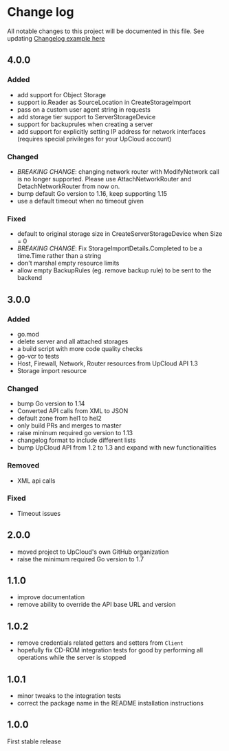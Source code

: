 # Change log

All notable changes to this project will be documented in this file.
See updating [Changelog example here](https://keepachangelog.com/en/1.0.0/)

## 4.0.0

### Added

- add support for Object Storage
- support io.Reader as SourceLocation in CreateStorageImport
- pass on a custom user agent string in requests
- add storage tier support to ServerStorageDevice
- support for backuprules when creating a server
- add support for explicitly setting IP address for network interfaces (requires special privileges for your UpCloud account)

### Changed

- *BREAKING CHANGE*: changing network router with ModifyNetwork call is no longer supported. Please use AttachNetworkRouter and DetachNetworkRouter from now on.
- bump default Go version to 1.16, keep supporting 1.15
- use a default timeout when no timeout given

### Fixed

- default to original storage size in CreateServerStorageDevice when Size = 0
- *BREAKING CHANGE*: Fix StorageImportDetails.Completed to be a time.Time rather than a string
- don't marshal empty resource limits
- allow empty BackupRules (eg. remove backup rule) to be sent to the backend

## 3.0.0

### Added

- go.mod
- delete server and all attached storages
- a build script with more code quality checks
- go-vcr to tests
- Host, Firewall, Network, Router resources from UpCloud API 1.3
- Storage import resource

### Changed

- bump Go version to 1.14
- Converted API calls from XML to JSON
- default zone from hel1 to hel2
- only build PRs and merges to master
- raise mininum required go version to 1.13
- changelog format to include different lists
- bump UpCloud API from 1.2 to 1.3 and expand with new functionalities

### Removed

- XML api calls

### Fixed

- Timeout issues

## 2.0.0

- moved project to UpCloud's own GitHub organization
- raise the minimum required Go version to 1.7

## 1.1.0

- improve documentation
- remove ability to override the API base URL and version

## 1.0.2

- remove credentials related getters and setters from `Client`
- hopefully fix CD-ROM integration tests for good by performing all operations while the server is stopped

## 1.0.1

- minor tweaks to the integration tests
- correct the package name in the README installation instructions

## 1.0.0

First stable release
